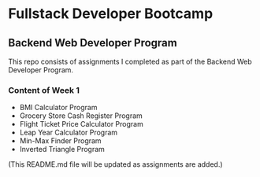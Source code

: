 # Fullstack Developer Bootcamp
## Backend Web Developer Program
This repo consists of assignments I completed as part of the Backend Web Developer Program.
### Content of Week 1
- BMI Calculator Program
- Grocery Store Cash Register Program
- Flight Ticket Price Calculator Program
- Leap Year Calculator Program
- Min-Max Finder Program
- Inverted Triangle Program

(This README.md file will be updated as assignments are added.)
